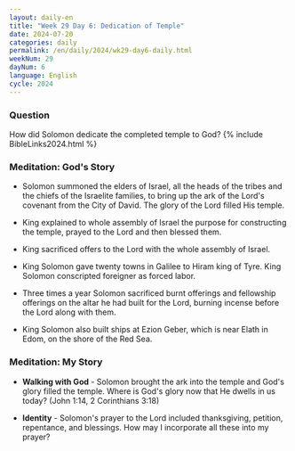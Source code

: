 ```yaml
---
layout: daily-en
title: "Week 29 Day 6: Dedication of Temple"
date: 2024-07-20
categories: daily
permalink: /en/daily/2024/wk29-day6-daily.html
weekNum: 29
dayNum: 6
language: English
cycle: 2024
---
```


### Question     
How did Solomon dedicate the completed temple to God?
{% include BibleLinks2024.html %} 

### Meditation: God's Story   
+ Solomon summoned the elders of Israel, all the heads of the tribes and the chiefs of the Israelite families, to bring up the ark of the Lord's covenant from the City of David. The glory of the Lord filled His temple. 

+ King explained to whole assembly of Israel the purpose for constructing the temple, prayed to the Lord and then blessed them. 

+ King sacrificed offers to the Lord with the whole assembly of Israel. 

+ King Solomon gave twenty towns in Galilee to Hiram king of Tyre. King Solomon conscripted foreigner as forced labor. 

+ Three times a year Solomon sacrificed burnt offerings and fellowship offerings on the altar he had built for the Lord, burning incense before the Lord along with them. 

+ King Solomon also built ships at Ezion Geber, which is near Elath in Edom, on the shore of the Red Sea. 

### Meditation: My Story   
+ **Walking with God** - Solomon brought the ark into the temple and God's glory filled the temple. Where is God's glory now that He dwells in us today? (John 1:14, 2 Corinthians 3:18) 

+ **Identity** - Solomon's prayer to the Lord included thanksgiving, petition, repentance, and blessings. How may I incorporate all these into my prayer? 
